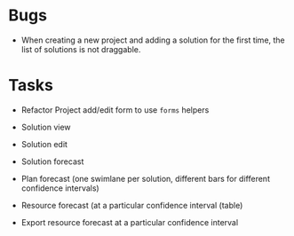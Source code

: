 # Bugs

* When creating a new project and adding a solution for the first time, the
  list of solutions is not draggable.

# Tasks

* Refactor Project add/edit form to use `forms` helpers

* Solution view
* Solution edit
* Solution forecast

* Plan forecast (one swimlane per solution, different bars for different confidence intervals)
* Resource forecast (at a particular confidence interval (table)
* Export resource forecast at a particular confidence interval

